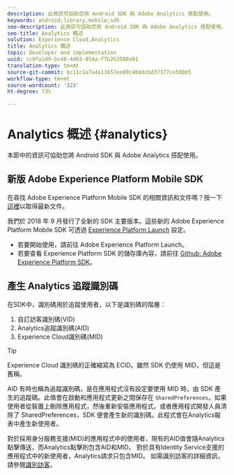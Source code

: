 ```yaml
---
description: 此資訊可協助您將 Android SDK 與 Adobe Analytics 搭配使用。
keywords: android;library;mobile;sdk
seo-description: 此資訊可協助您將 Android SDK 與 Adobe Analytics 搭配使用。
seo-title: Analytics 概述
solution: Experience Cloud,Analytics
title: Analytics 概述
topic: Developer and implementation
uuid: cc9fa1d9-bc48-4d03-854a-f7b263580a91
translation-type: tm+mt
source-git-commit: bc11c1e7a4a11657ee89c40ddcbd37377ce50bb5
workflow-type: tm+mt
source-wordcount: '323'
ht-degree: 73%

---
```



# Analytics 概述 {#analytics}

本節中的資訊可協助您將 Android SDK 與 Adobe Analytics 搭配使用。

## 新版 Adobe Experience Platform Mobile SDK

在尋找 Adobe Experience Platform Mobile SDK 的相關資訊和文件嗎？按一下[這裡](https://aep-sdks.gitbook.io/docs/)以取得最新文件。

我們於 2018 年 9 月發行了全新的 SDK 主要版本。這些新的 Adobe Experience Platform Mobile SDK 可透過 [Experience Platform Launch](https://www.adobe.com/tw/experience-platform/launch.html) 設定。

* 若要開始使用，請前往 Adobe Experience Platform Launch。
* 若要查看 Experience Platform SDK 的儲存庫內容，請前往 [Github: Adobe Experience Platform SDK](https://github.com/Adobe-Marketing-Cloud/acp-sdks)。

## 產生 Analytics 追蹤識別碼

在SDK中，識別碼用於追蹤使用者，以下是識別碼的階層：

1. 自訂訪客識別碼(VID)
1. Analytics追蹤識別碼(AID)
1. Experience Cloud識別碼(MID)

>[!TIP]
>
>Experience Cloud 識別碼的正確縮寫為 ECID。雖然 SDK 仍使用 MID，但這是舊稱。

AID 有時也稱為追蹤識別碼，是在應用程式沒有設定要使用 MID 時，由 SDK 產生的追蹤碼。此值會在啟動和應用程式更新之間保存在 `SharedPreferences`。如果使用者從裝置上刪除應用程式，然後重新安裝應用程式，或者應用程式開發人員清除了 SharedPreferences，SDK 便會產生新的識別碼。此程式會在Analytics報表中產生新使用者。

對於採用身分服務支援(MID)的應用程式中的使用者，現有的AID值會隨Analytics點擊傳送，而Analytics點擊則包含AID和MID。 對於具有Identity Service支援的應用程式中的新使用者，Analytics請求只包含MID。 如需識別訪客的詳細資訊，請參閱[識別訪客](https://docs.adobe.com/content/help/zh-Hant/analytics/export/analytics-data-feed/data-feed-contents/datafeeds-visid.html)。
